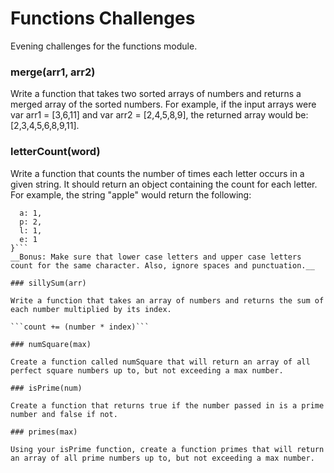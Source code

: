 # Functions Challenges

Evening challenges for the functions module.

### merge(arr1, arr2)

Write a function that takes two sorted arrays of numbers and returns a merged array of the sorted numbers. For example, if the input arrays were var arr1 = [3,6,11] and var arr2 = [2,4,5,8,9], the returned array would be: [2,3,4,5,6,8,9,11].

### letterCount(word)

Write a function that counts the number of times each letter occurs in a given string. It should return an object containing the count for each letter. For example, the string "apple" would return the following:

```{
  a: 1,
  p: 2,
  l: 1,
  e: 1
}```
__Bonus: Make sure that lower case letters and upper case letters count for the same character. Also, ignore spaces and punctuation.__

### sillySum(arr)

Write a function that takes an array of numbers and returns the sum of each number multiplied by its index.

```count += (number * index)```

### numSquare(max)

Create a function called numSquare that will return an array of all perfect square numbers up to, but not exceeding a max number.

### isPrime(num)

Create a function that returns true if the number passed in is a prime number and false if not.

### primes(max)

Using your isPrime function, create a function primes that will return an array of all prime numbers up to, but not exceeding a max number.
